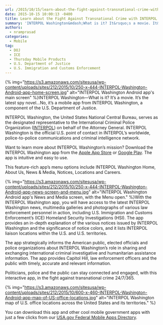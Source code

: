 ```yaml
---
url: /2015/10/15/learn-about-the-fight-against-transnational-crime-with-interpol-washington/
date: 2015-10-15 10:00:13 -0400
title: Learn about the Fight Against Transnational Crime with INTERPOL Washington
summary: 'INTERPOL Washington&mdash;What is it? It&rsquo;s a movie. It&rsquo;s the latest spy novel&#8230;No, it&rsquo;s a mobile app from INTERPOL Washington, a component of the U.S. Department of Justice. INTERPOL Washington, the United States National Central Bureau, serves as the designated representative to the International Criminal Police Organization (INTERPOL)&nbsp;on'
authors:
  - nramprasad
categories:
  - Mobile
tag:
  - DOJ
  - ICE
  - Thursday Mobile Products
  - U.S. Department of Justice
  - U.S. Immigration and Customs Enforcement
---
```


{% img="https://s3.amazonaws.com/sitesusa/wp-content/uploads/sites/212/2015/10/250-x-444-INTERPOL-Washington-Android-app-home-screen.jpg" alt="INTERPOL Washington Android app's main screen" %}INTERPOL Washington—What is it? It’s a movie. It’s the latest spy novel&#8230;No, it’s a mobile app from INTERPOL Washington, a component of the U.S. Department of Justice.

INTERPOL Washington, the United States National Central Bureau, serves as the designated representative to the International Criminal Police Organization ([INTERPOL](http://www.interpol.int/en)) on behalf of the Attorney General. INTERPOL Washington is the official U.S. point of contact in INTERPOL&#8217;s worldwide, police-to-police communications and criminal intelligence network.

Want to learn more about INTERPOL Washington’s mission? Download the INTERPOL Washington app from the [<u>Apple App Store</u>](https://itunes.apple.com/us/app/interpol-washington/id934537159?mt=8) or <u>[<u>Google Play</u>](https://play.google.com/store/apps/details?id=com.metrostarsystems.interpolwashington)</u>. The app is intuitive and easy to use.

This feature-rich app&#8217;s menu options include INTERPOL Washington Home, About Us, News & Media, Notices, Locations and Careers.

{% img="https://s3.amazonaws.com/sitesusa/wp-content/uploads/sites/212/2015/10/250-x-444-INTERPOL-Washington-Android-app-news-screen-and-menu.jpg" alt="INTERPOL Washington Android app's News and Media screen, with the Menu open." %}With the INTERPOL Washington app, you will have access to the latest INTERPOL Washington news, multimedia galleries and photographs of various law enforcement personnel in action, including U.S. Immigration and Customs Enforcement’s (ICE) Homeland Security Investigations (HSI). The app provides an in-depth explanation of the various notices issued by INTERPOL Washington and the significance of notice colors, and it lists INTERPOL liaison locations within the U.S. and U.S. territories.

The app strategically informs the American public, elected officials and police organizations about INTERPOL Washington’s role in sharing and exchanging international criminal investigative and humanitarian assistance information. The app provides Capitol Hill, law enforcement officers and the public with timely, accurate and relevant information.

Politicians, police and the public can stay connected and engaged, with this interactive app, in the fight against transnational crime 24/7/365.

{% img="https://s3.amazonaws.com/sitesusa/wp-content/uploads/sites/212/2015/10/600-x-460-INTERPOL-Washington-Android-app-map-of-US-office-locations.jpg" alt="INTERPOL Washington map of U.S. office locations across the United States and its territories." %}

You can download this app and other cool mobile government apps with just a few clicks from our [USA.gov Federal Mobile Apps Directory](http://www.usa.gov/mobileapps.shtml).